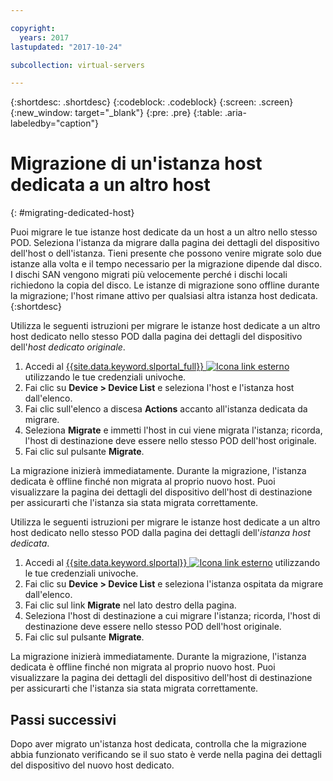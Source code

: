 ```yaml
---

copyright:
  years: 2017
lastupdated: "2017-10-24"

subcollection: virtual-servers

---
```


{:shortdesc: .shortdesc}
{:codeblock: .codeblock}
{:screen: .screen}
{:new_window: target="_blank"}
{:pre: .pre}
{:table: .aria-labeledby="caption"}


# Migrazione di un'istanza host dedicata a un altro host
{: #migrating-dedicated-host}

Puoi migrare le tue istanze host dedicate da un host a un altro nello stesso POD. Seleziona l'istanza da migrare dalla pagina dei dettagli del dispositivo dell'host o dell'istanza. Tieni presente che possono venire migrate solo due istanze alla volta e il tempo necessario per la migrazione dipende dal disco. I dischi SAN vengono migrati più velocemente perché i dischi locali richiedono la copia del disco. Le istanze di migrazione sono offline durante la migrazione; l'host rimane attivo per qualsiasi altra istanza host dedicata.
{:shortdesc}

Utilizza le seguenti istruzioni per migrare le istanze host dedicate a un altro host dedicato nello stesso POD dalla pagina dei dettagli del dispositivo dell'*host dedicato originale*.

1. Accedi al [{{site.data.keyword.slportal_full}} ![Icona link esterno](../icons/launch-glyph.svg "Icona link esterno")](https://control.softlayer.com/) utilizzando le tue credenziali univoche.
2. Fai clic su **Device > Device List** e seleziona l'host e l'istanza host dall'elenco.
3. Fai clic sull'elenco a discesa **Actions** accanto all'istanza dedicata da migrare.
4. Seleziona **Migrate** e immetti l'host in cui viene migrata l'istanza; ricorda, l'host di destinazione deve essere nello stesso POD dell'host originale.
5. Fai clic sul pulsante **Migrate**.

La migrazione inizierà immediatamente. Durante la migrazione, l'istanza dedicata è offline finché non migrata al proprio nuovo host. Puoi visualizzare la pagina dei dettagli del dispositivo dell'host di destinazione per assicurarti che l'istanza sia stata migrata correttamente.

Utilizza le seguenti istruzioni per migrare le istanze host dedicate a un altro host dedicato nello stesso POD dalla pagina dei dettagli dell'*istanza host dedicata*.

1. Accedi al [{{site.data.keyword.slportal}} ![Icona link esterno](../icons/launch-glyph.svg "Icona link esterno")](https://control.softlayer.com/) utilizzando le tue credenziali univoche.
2. Fai clic su **Device > Device List** e seleziona l'istanza ospitata da migrare dall'elenco.
3. Fai clic sul link **Migrate** nel lato destro della pagina.
4. Seleziona l'host di destinazione a cui migrare l'istanza; ricorda, l'host di destinazione deve essere nello stesso POD dell'host originale.
5. Fai clic sul pulsante **Migrate**.

La migrazione inizierà immediatamente. Durante la migrazione, l'istanza dedicata è offline finché non migrata al proprio nuovo host. Puoi visualizzare la pagina dei dettagli del dispositivo dell'host di destinazione per assicurarti che l'istanza sia stata migrata correttamente.

## Passi successivi
Dopo aver migrato un'istanza host dedicata, controlla che la migrazione abbia funzionato verificando se il suo stato è verde nella pagina dei dettagli del dispositivo del nuovo host dedicato.
